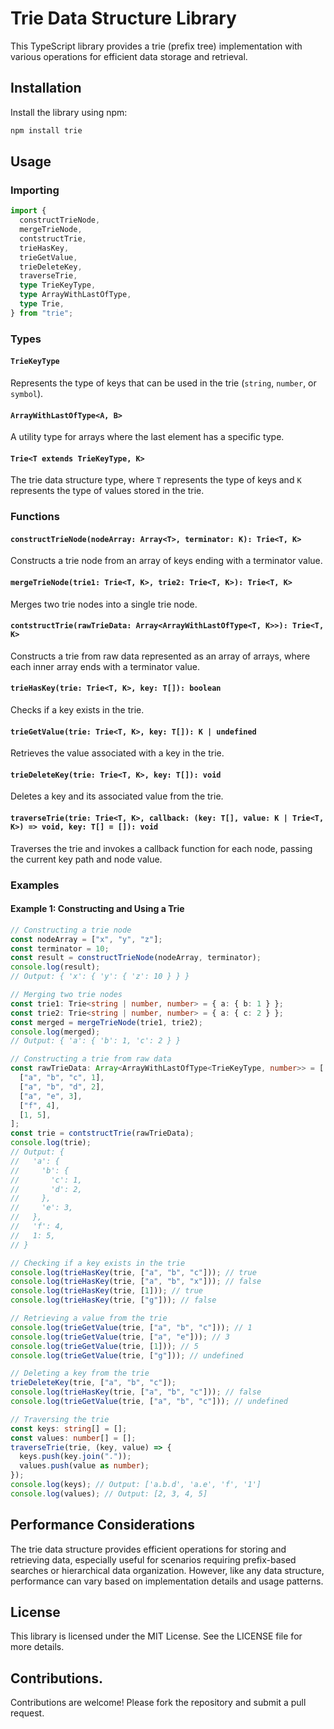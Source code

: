 # Trie Data Structure Library

This TypeScript library provides a trie (prefix tree) implementation with various operations for efficient data storage and retrieval.

## Installation

Install the library using npm:

```bash
npm install trie
```

## Usage

### Importing

```typescript
import {
  constructTrieNode,
  mergeTrieNode,
  contstructTrie,
  trieHasKey,
  trieGetValue,
  trieDeleteKey,
  traverseTrie,
  type TrieKeyType,
  type ArrayWithLastOfType,
  type Trie,
} from "trie";
```

### Types

#### `TrieKeyType`

Represents the type of keys that can be used in the trie (`string`, `number`, or `symbol`).

#### `ArrayWithLastOfType<A, B>`

A utility type for arrays where the last element has a specific type.

#### `Trie<T extends TrieKeyType, K>`

The trie data structure type, where `T` represents the type of keys and `K` represents the type of values stored in the trie.

### Functions

#### `constructTrieNode(nodeArray: Array<T>, terminator: K): Trie<T, K>`

Constructs a trie node from an array of keys ending with a terminator value.

#### `mergeTrieNode(trie1: Trie<T, K>, trie2: Trie<T, K>): Trie<T, K>`

Merges two trie nodes into a single trie node.

#### `contstructTrie(rawTrieData: Array<ArrayWithLastOfType<T, K>>): Trie<T, K>`

Constructs a trie from raw data represented as an array of arrays, where each inner array ends with a terminator value.

#### `trieHasKey(trie: Trie<T, K>, key: T[]): boolean`

Checks if a key exists in the trie.

#### `trieGetValue(trie: Trie<T, K>, key: T[]): K | undefined`

Retrieves the value associated with a key in the trie.

#### `trieDeleteKey(trie: Trie<T, K>, key: T[]): void`

Deletes a key and its associated value from the trie.

#### `traverseTrie(trie: Trie<T, K>, callback: (key: T[], value: K | Trie<T, K>) => void, key: T[] = []): void`

Traverses the trie and invokes a callback function for each node, passing the current key path and node value.

### Examples

#### Example 1: Constructing and Using a Trie

```typescript
// Constructing a trie node
const nodeArray = ["x", "y", "z"];
const terminator = 10;
const result = constructTrieNode(nodeArray, terminator);
console.log(result);
// Output: { 'x': { 'y': { 'z': 10 } } }

// Merging two trie nodes
const trie1: Trie<string | number, number> = { a: { b: 1 } };
const trie2: Trie<string | number, number> = { a: { c: 2 } };
const merged = mergeTrieNode(trie1, trie2);
console.log(merged);
// Output: { 'a': { 'b': 1, 'c': 2 } }

// Constructing a trie from raw data
const rawTrieData: Array<ArrayWithLastOfType<TrieKeyType, number>> = [
  ["a", "b", "c", 1],
  ["a", "b", "d", 2],
  ["a", "e", 3],
  ["f", 4],
  [1, 5],
];
const trie = contstructTrie(rawTrieData);
console.log(trie);
// Output: {
//   'a': {
//     'b': {
//       'c': 1,
//       'd': 2,
//     },
//     'e': 3,
//   },
//   'f': 4,
//   1: 5,
// }

// Checking if a key exists in the trie
console.log(trieHasKey(trie, ["a", "b", "c"])); // true
console.log(trieHasKey(trie, ["a", "b", "x"])); // false
console.log(trieHasKey(trie, [1])); // true
console.log(trieHasKey(trie, ["g"])); // false

// Retrieving a value from the trie
console.log(trieGetValue(trie, ["a", "b", "c"])); // 1
console.log(trieGetValue(trie, ["a", "e"])); // 3
console.log(trieGetValue(trie, [1])); // 5
console.log(trieGetValue(trie, ["g"])); // undefined

// Deleting a key from the trie
trieDeleteKey(trie, ["a", "b", "c"]);
console.log(trieHasKey(trie, ["a", "b", "c"])); // false
console.log(trieGetValue(trie, ["a", "b", "c"])); // undefined

// Traversing the trie
const keys: string[] = [];
const values: number[] = [];
traverseTrie(trie, (key, value) => {
  keys.push(key.join("."));
  values.push(value as number);
});
console.log(keys); // Output: ['a.b.d', 'a.e', 'f', '1']
console.log(values); // Output: [2, 3, 4, 5]
```

## Performance Considerations

The trie data structure provides efficient operations for storing and retrieving data, especially useful for scenarios requiring prefix-based searches or hierarchical data organization. However, like any data structure, performance can vary based on implementation details and usage patterns.

## License

This library is licensed under the MIT License. See the LICENSE file for more details.

## Contributions.
Contributions are welcome! Please fork the repository and submit a pull request.